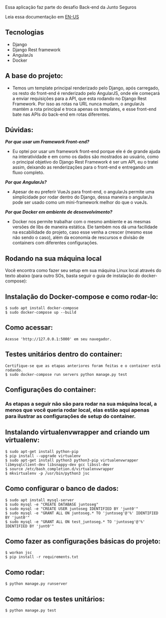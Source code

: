 Essa aplicação faz parte do desafio Back-end da Junto Seguros

Leia essa documentação em [EN-US](README.md)

## Tecnologias
* Django
* Django Rest framework
* AngularJs
* Docker

## A base do projeto:
* Temos um template principal renderizado pelo Django, após carregado, os resto do front-end é renderizado pelo AngularJS, onde ele começará a enviar requisições para a API, que esta rodando no Django Rest Framework. Por isso as rotas na URL nunca mudam, o angularJs mantém a rota principal e troca apenas os templates, e esse front-end bate nas APIs do back-end em rotas diferentes.


## Dúvidas:
***Por que usar um Framework Front-end?***
* Eu optei por usar um framework front-end porque ele é de grande ajuda na interatividade e em como os dados são mostrados ao usuário, como o principal objetivo do Django Rest Framework é ser um API, eu o tratei assim, deixando as renderizações para o front-end e entregando um fluxo completo.

***Por que AngularJs?***
* Apesar de eu preferir VueJs para front-end, o angularJs permite uma simplicidade por rodar dentro do Django, dessa maneira o angularJs pode ser usado como um mini-framework melhor do que o vueJs.

***Por que Docker em ambiente de desenvolvimento?***
* Docker nos permite trabalhar com o mesmo ambiente e as mesmas versões de libs de maneira estática. Ele também nos dá uma facilidade na escabilidade do projeto, caso esse venha a crescer (mesmo esse não sendo o caso), além da economia de rescursos e divisão de containers com diferentes configurações.

## Rodando na sua máquina local
Você encontra como fazer seu setup em sua máquina Linux local através do texto abaixo (para outro SOs, basta seguir o guia de instalação do docker-compose):

## Instalação do Docker-compose e como rodar-lo:
    $ sudo apt install docker-compose
    $ sudo docker-compose up --build

## Como acessar:
    Acesse 'http://127.0.0.1:5000' em seu navegador.

## Testes unitários dentro do container:
    Certifique-se que as etapas anteriores foram feitas e o container está rodando.
    $ sudo docker-compose run servers python manage.py test

## Configurações do container:
### As etapas a seguir não são para rodar na sua máquina local, a menos que você queria rodar local, elas estão aqui apenas para ilustrar as configurações de setup do container. 

## Instalando virtualenvwrapper and criando um virtualenv:
    $ sudo apt-get install python-pip
    $ pip install --upgrade virtualenv
    $ sudo apt-get install python3 python3-pip virtualenvwrapper libmysqlclient-dev libsnappy-dev gcc libssl-dev
    $ source /etc/bash_completion.d/virtualenvwrapper
    $ mkvirtualenv -p /usr/bin/python3 jsc

## Como configurar o banco de dados:
    $ sudo apt install mysql-server
    $ sudo mysql -e "CREATE DATABASE juntoseg"
    $ sudo mysql -e "CREATE USER juntoseg IDENTIFIED BY 'junt0'"
    $ sudo mysql -e "GRANT ALL ON juntoseg.* TO 'juntoseg'@'%' IDENTIFIED BY 'junt0'"
    $ sudo mysql -e "GRANT ALL ON test_juntoseg.* TO 'juntoseg'@'%' IDENTIFIED BY 'junt0'"

## Como fazer as configurações básicas do projeto:
    $ workon jsc
    $ pip install -r requirements.txt

## Como rodar:
    $ python manage.py runserver

## Como rodar os testes unitários:
    $ python manage.py test